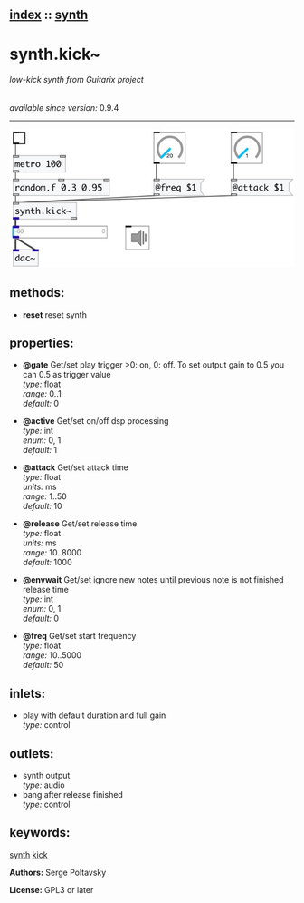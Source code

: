 [index](index.html) :: [synth](category_synth.html)
---

# synth.kick~

###### low-kick synth from Guitarix project

*available since version:* 0.9.4

---




[![example](../examples/img/synth.kick~.jpg)](../examples/pd/synth.kick~.pd)





## methods:

* **reset**
reset synth<br>




## properties:

* **@gate** 
Get/set play trigger &gt;0: on, 0: off. To set output gain to 0.5 you can 0.5 as trigger
value<br>
_type:_ float<br>
_range:_ 0..1<br>
_default:_ 0<br>

* **@active** 
Get/set on/off dsp processing<br>
_type:_ int<br>
_enum:_ 0, 1<br>
_default:_ 1<br>

* **@attack** 
Get/set attack time<br>
_type:_ float<br>
_units:_ ms<br>
_range:_ 1..50<br>
_default:_ 10<br>

* **@release** 
Get/set release time<br>
_type:_ float<br>
_units:_ ms<br>
_range:_ 10..8000<br>
_default:_ 1000<br>

* **@envwait** 
Get/set ignore new notes until previous note is not finished release time<br>
_type:_ int<br>
_enum:_ 0, 1<br>
_default:_ 0<br>

* **@freq** 
Get/set start frequency<br>
_type:_ float<br>
_range:_ 10..5000<br>
_default:_ 50<br>



## inlets:

* play with default duration and full gain<br>
_type:_ control



## outlets:

* synth output<br>
_type:_ audio
* bang after release finished<br>
_type:_ control



## keywords:

[synth](keywords/synth.html)
[kick](keywords/kick.html)






**Authors:** Serge Poltavsky




**License:** GPL3 or later






